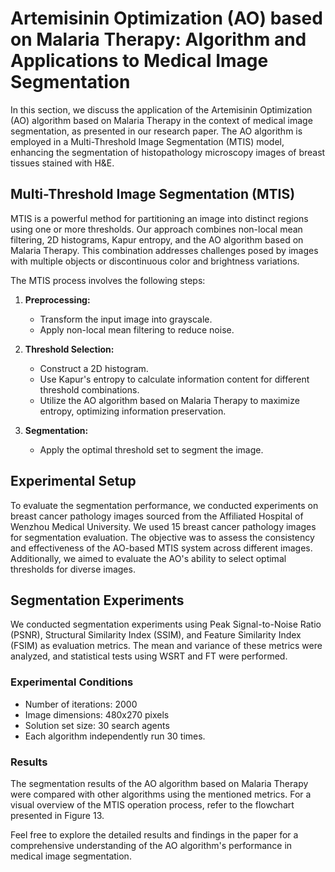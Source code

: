 # Artemisinin Optimization (AO) based on Malaria Therapy: Algorithm and Applications to Medical Image Segmentation

In this section, we discuss the application of the Artemisinin Optimization (AO) algorithm based on Malaria Therapy in the context of medical image segmentation, as presented in our research paper. The AO algorithm is employed in a Multi-Threshold Image Segmentation (MTIS) model, enhancing the segmentation of histopathology microscopy images of breast tissues stained with H&E.

## Multi-Threshold Image Segmentation (MTIS)

MTIS is a powerful method for partitioning an image into distinct regions using one or more thresholds. Our approach combines non-local mean filtering, 2D histograms, Kapur entropy, and the AO algorithm based on Malaria Therapy. This combination addresses challenges posed by images with multiple objects or discontinuous color and brightness variations.

The MTIS process involves the following steps:

1. **Preprocessing:**
   - Transform the input image into grayscale.
   - Apply non-local mean filtering to reduce noise.

2. **Threshold Selection:**
   - Construct a 2D histogram.
   - Use Kapur's entropy to calculate information content for different threshold combinations.
   - Utilize the AO algorithm based on Malaria Therapy to maximize entropy, optimizing information preservation.

3. **Segmentation:**
   - Apply the optimal threshold set to segment the image.

## Experimental Setup

To evaluate the segmentation performance, we conducted experiments on breast cancer pathology images sourced from the Affiliated Hospital of Wenzhou Medical University. We used 15 breast cancer pathology images for segmentation evaluation. The objective was to assess the consistency and effectiveness of the AO-based MTIS system across different images. Additionally, we aimed to evaluate the AO's ability to select optimal thresholds for diverse images.

## Segmentation Experiments

We conducted segmentation experiments using Peak Signal-to-Noise Ratio (PSNR), Structural Similarity Index (SSIM), and Feature Similarity Index (FSIM) as evaluation metrics. The mean and variance of these metrics were analyzed, and statistical tests using WSRT and FT were performed.

### Experimental Conditions

- Number of iterations: 2000
- Image dimensions: 480x270 pixels
- Solution set size: 30 search agents
- Each algorithm independently run 30 times.

### Results

The segmentation results of the AO algorithm based on Malaria Therapy were compared with other algorithms using the mentioned metrics. For a visual overview of the MTIS operation process, refer to the flowchart presented in Figure 13.

Feel free to explore the detailed results and findings in the paper for a comprehensive understanding of the AO algorithm's performance in medical image segmentation.
